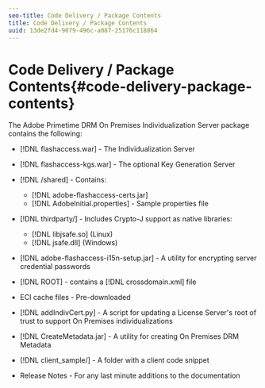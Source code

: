 ```yaml
---
seo-title: Code Delivery / Package Contents
title: Code Delivery / Package Contents
uuid: 13de2fd4-9079-496c-a087-25176c118864
---
```


# Code Delivery / Package Contents{#code-delivery-package-contents}

The Adobe Primetime DRM On Premises Individualization Server package contains the following:

* [!DNL flashaccess.war] - The Individualization Server 
* [!DNL flashaccess-kgs.war] - The optional Key Generation Server 
* [!DNL /shared] - Contains:

    * [!DNL adobe-flashaccess-certs.jar] 
    * [!DNL AdobeInitial.properties] - Sample properties file

* [!DNL thirdparty/] - Includes Crypto-J support as native libraries:

    * [!DNL libjsafe.so] (Linux) 
    * [!DNL jsafe.dll] (Windows)

* [!DNL adobe-flashaccess-i15n-setup.jar] - A utility for encrypting server credential passwords 
* [!DNL ROOT] - contains a [!DNL crossdomain.xml] file 

* ECI cache files - Pre-downloaded 
* [!DNL addIndivCert.py] - A script for updating a License Server's root of trust to support On Premises individualizations 
* [!DNL CreateMetadata.jar] - A utility for creating On Premises DRM Metadata 
* [!DNL client_sample/] - A folder with a client code snippet 
* Release Notes - For any last minute additions to the documentation

